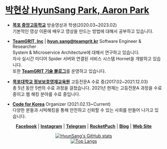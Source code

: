 # [박현상 HyunSang Park, Aaron Park](https://www.parkhyunsang.com/)

- [**목포 중앙고등학교**](https://mokpojoongang.hs.jne.kr) 방송영상과 학생(2020.03~2023.02)  
  기본적인 영상 이론에 배우고 영상을 만드는 방법에 대해서 공부하고 있습니다.

- [**TeamGRIT, Inc**](https://teamgrit.kr/) | [**hyun.sang@teamgrit.kr**](mailto:hyun.sang@teamgrit.kr) Software Engineer & Researcher  
  System & Microservice Architecture에 대해서 연구하고 있습니다.   
  자사 실시간 미디어 Spider 서버와 연결된 서비스 시스템 Hornet을 개발하고 있습니다.  
  또한 [**TeamGRIT 기술 블로그**](https://teamgrit-tech.github.io/)를 운영하고 있습니다.

- [**목포대학교 정보보호영재교육원**](http://secu.mokpo.ac.kr/index.9is?contentUid=4a94e39d5f702dab015f8fa6b7e414b2) 고등전문A 수료 중(2017.02~2021.12.03)  
  총 5년 동안 5번의 수료 과정을 걸쳤습니다. 2021년 현재는 고등전문A 과정을 수료 중이고 웹 해킹 분야를 수료 중입니다.
- [**Code for Korea**](https://codefor.kr) Organizer (2021.02.13~Current)  
  다양한 분들과 시빅해킹을 통해 안전하고 신뢰할 수 있는 사회를 만들어 나가고 있습니다.

<div align="center">
  
[**Facebook**](https://www.facebook.com/hyun.sang.0625/) | [**Instagram**](https://www.instagram.com/im_hyun.sang/) | [**Telegram**](https://t.me/hyun.sang) | [**RocketPuch**](https://www.rocketpunch.com/@hyun.sang) | [**Blog**](https://blog.parkhyunsang.com) | [**Web Site**](https://www.parkhyunsang.com)

</div>
  
<div align="center">
  
[![HyunSang's GitHub stats](https://github-readme-stats.vercel.app/api?username=dev-hyunsang)](https://github.com/dev-hyunsang/github-readme-stats)  
[![Top Langs](https://github-readme-stats.vercel.app/api/top-langs/?username=dev-hyunsang&layout=compact)](https://github.com/anuraghazra/github-readme-stats)
  
 </div>
